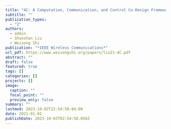 ```yaml
---
title: "4C: A Computation, Communication, and Control Co-Design Framework for CAVs"
subtitle: ""
publication_types:
  - "2"
authors:
  - admin
  - Shaoshan Liu
  - Weisong Shi
publication: "*IEEE Wireless Communications*"
url_pdf: https://www.weisongshi.org/papers/liu21-4C.pdf
abstract: ""
draft: false
featured: true
tags: []
categories: []
projects: []
image:
  caption: ""
  focal_point: ""
  preview_only: false
summary: ""
lastmod: 2023-10-02T22:54:58-04:00
date: 2021-01-01
publishDate: 2023-10-03T02:54:58.050Z
---
```

